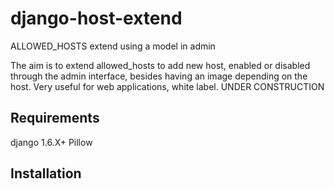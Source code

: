 django-host-extend
==================

ALLOWED_HOSTS extend using a model in admin

The aim is to extend allowed_hosts to add new host, enabled or disabled through the admin interface, besides having an image depending on the host. Very useful for web applications, white label.
UNDER CONSTRUCTION

Requirements
------------
django 1.6.X+ 
Pillow

Installation
------------
